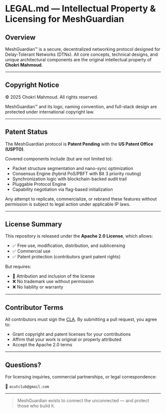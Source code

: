 
# LEGAL.md — Intellectual Property & Licensing for MeshGuardian

## Overview

MeshGuardian™ is a secure, decentralized networking protocol designed for Delay-Tolerant Networks (DTNs). All core concepts, technical designs, and unique architectural components are the original intellectual property of **Chokri Mahmoud**.

---

## Copyright Notice

© 2025 Chokri Mahmoud. All rights reserved.

MeshGuardian™ and its logo, naming convention, and full-stack design are protected under international copyright law.

---

## Patent Status

The MeshGuardian protocol is **Patent Pending** with the **US Patent Office (USPTO)**.

Covered components include (but are not limited to):

- Packet structure segmentation and nano-sync optimization
- Consensus Engine (hybrid PoS/PBFT with Bit 3 priority routing)
- Synchronization logic with blockchain-backed audit trail
- Pluggable Protocol Engine
- Capability negotiation via flag-based initialization

Any attempt to replicate, commercialize, or rebrand these features without permission is subject to legal action under applicable IP laws.

---

## License Summary

This repository is released under the **Apache 2.0 License**, which allows:

- ✅ Free use, modification, distribution, and sublicensing
- ✅ Commercial use
- ✅ Patent protection (contributors grant patent rights)

But requires:

- 📌 Attribution and inclusion of the license
- ❌ No trademark use without permission
- ❌ No liability or warranty

---

## Contributor Terms

All contributors must sign the [CLA](docs/CLA.md). By submitting a pull request, you agree to:

- Grant copyright and patent licenses for your contributions
- Affirm that your work is original or properly attributed
- Accept the Apache 2.0 terms

---

## Questions?

For licensing inquiries, commercial partnerships, or legal correspondence:

📧 `acutclub@gmail.com`

---

> MeshGuardian exists to connect the unconnected — and protect those who build it.
